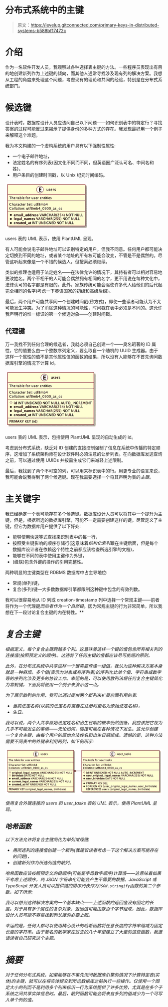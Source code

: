 # 分布式系统中的主键

> 原文：<https://levelup.gitconnected.com/primary-keys-in-distributed-systems-b588bf17472c>

# 介绍

作为一名软件开发人员，我观察过各种选择表主键的方法。一些程序员表现出有目的地创建新列作为上述键的倾向，而其他人通常寻找涉及现有列的解决方案。我想从工程的角度来处理这个问题，考虑现有的理论和共同的经验，特别是在分布式系统部门。

# 候选键

设计表时，数据库设计人员应该问自己以下问题——如何识别表中的特定行？寻找答案的过程可能反过来揭示了提供身份的多种方式的存在。我发现最好用一个例子来解释这个难题。

我为本文构建的一个虚构系统的用户具有以下强制性属性:

*   一个电子邮件地址，
*   法定姓名的有序列表(因文化不同而不同，但英语圈广泛认可名、中间名和姓)，
*   用户条目的创建时间戳，以 Unix 纪元时间编码。

![](img/b86961909938ecfde6358e72c359e3a2.png)

users 表的 UML 表示，使用 PlantUML 呈现。

有人可能会说电子邮件地址可以识别特定的用户，但我不同意。任何用户都可能决定切换到不同的地址，或者某个地址的所有权可能会改变，不管是不是偶然的。尽管这听起来像是一个不错的候选人，但搜索必须继续。

类似的推理也适用于法定姓名——在法律允许的情况下，其持有者可以相对容易地更改姓名。两个不相干的人可能会偶然拥有相同的名字，更不用说在每种文化中，法律认可的名字都是有限的。此外，家族传统可能会驱使许多代人给他们的后代起完全相同的名字(考虑一下英语国家的初级和高级后缀)。

最后，两个用户可能共享同一个创建时间戳(秒方式)，即使一些读者可能认为不太可能发生冲突。为了消除这种情况的可能性，时间戳在表中必须是不同的。这允许我声明行的惟一标识的第一个候选对象——创建时间戳。

## 代理键

万一我找不到任何合理的候选者，我就必须自己创建一个——臭名昭著的 ID 属性，它的值要么由一个整数序列定义，要么取自一个随机的 UUID 生成器。由于这样一个属性的值不是其他属性值的函数的结果，所以没有人能够在不首先询问数据库引擎的情况下计算 id。

![](img/5fd07d5975323b2a236749d255432d95.png)

users 表的 UML 表示，包括使用 PlantUML 呈现的自动生成的 id。

考虑到分布式系统，缺乏对 ID 创建的直接控制强制了信息在系统中传播的特定顺序，这增加了系统架构师在设计软件时必须注意的让步列表。在向数据库发送查询之前，可以通过使用 UUIDs 并按需生成它们来减轻上述限制。

最后，我找到了两个不可空的列，可以用来标识表中的行。用更专业的语言来说，我可能会说我得到了两个候选键。现在我需要选择一个将其声明为表的*主键*。

# 主关键字

我已经确定一个表可能存在多个候选键。数据库设计人员可以将其中一个提升为主键，但是，根据所选的数据库引擎，可能不一定需要创建这样的键。尽管定义了主键，但它为数据库用户提供了以下好处:

*   能够使用快速等式查找来识别表中的每一行，
*   按照受主键影响的顺序存储行(这意味着*结构化索引*跟在主键后面，但是每个数据库设计者在依赖这个特性之前都应该检查所选引擎的文档)，
*   能够在不同的表中使用主键作为外键，
*   (级联)包含外键的操作的引用完整性。

两种明显的主键类型在 RDBMS 数据库中占主导地位:

*   常规(单列)键，
*   复合(多列)键—大多数数据库引擎都限制这种键中包含的有效列数。

我可以很容易地从 ID 列或 creation-timestamp 列中选择一个常规主键——前者将作为一个代理键*而后者作为一个自然键*。因为常规主键的行为非常简单，所以我想在下一段讨论复合主键的内在特性。**

# *复合主键*

*根据定义，每个复合主键跨越多个列。这意味着这样一个键的值包含所有相关列的连接值(按照预定义的顺序)。这违背了任何主键的值都应该尽可能短的原则。*

*此外，在分布式系统中共享这样一个键需要传递一组值，我认为这种解决方案本身就是一种麻烦。多个值(表示为对象或有序列表)的序列化比单个值、字符串或数字等的序列化涉及更多的协议工作。幸运的是，可以使用散列法将任何复合主键简化为常规键，下面我将使用一个例子来演示这一点。*

*为了展示散列的作用，我可以通过提供两个新列来扩展前面引用的表:*

*   *当前法定名称(以前的法定名称需要在注册时更名为原始法定名称)，*
*   *生日。*

*我可以说，两个人共享原始法定姓名和出生日期的概率仍然很低，我应该把它视为几乎不可能发生的事情——无论如何，碰撞可能在各种情况下发生。这允许创建一个复合主键，由每个用户的原始合法姓名和出生日期组成。遗憾的是，这种方法需要不同表中的外键来利用两列，如下例所示:*

*![](img/3c4d97b37c907976a0e552934f85b673.png)*

*使用复合外键连接的 users 和 user_tasks 表的 UML 表示，使用 PlantUML 呈现。*

## *哈希函数*

*以下方法允许将复合主键简化为单列常规键:*

*   *用所选列的连接值创建一个新列(我建议读者考虑一下这个解决方案可能存在的问题)，*
*   *创建新列作为所选列值的散列。*

*哈希函数应该按照预定义的键顺序(可能是字母数字顺序)计算值——这意味着如果不考虑上述顺序，纯 JSON 字符串化可能会产生不需要的数据。JavaScript 或 TypeScript 开发人员可以提供键的排序列表作为`JSON.stringify`函数的第二个参数，如下所示:*

*我可以想到这种解决方案的一个基本缺点——上述函数的返回值没有固定的长度。对于具有多个属性的复杂对象，返回值可能由数百个字节组成，因此，数据库设计人员可能不容易找到列长度的必要上限。*

*幸运的是，任何人都可以使用精心设计的哈希函数将任意长度的字符串缩减为固定长度的字符串。由于著名的数学家在过去的几十年里建立了大量的这些函数，我邀请读者自己研究这个主题。*

# *摘要*

*对于任何分布式系统，如果能够在不事先询问数据库引擎的情况下计算特定表(实体)的主键，就可以在将实体提交到所选数据库之前执行一些操作。仅使用一个固定大小的列而不是利用多个列来标识一行为系统提供了许多优势，尤其是在多个子系统之间共享实体信息时。最后，散列函数可能会将来自多列的值减少为一个可写入单个列的值。*
